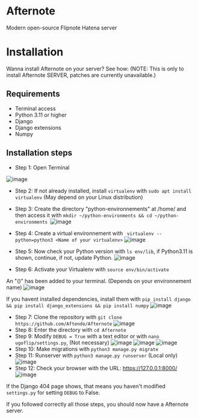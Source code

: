 # Afternote
Modern open-source Flipnote Hatena server
# Installation
Wanna install Afternote on your server? See how:
(NOTE: This is only to install Afternote SERVER, patches are currently unavailable.)
## Requirements
- Terminal access 
- Python 3.11 or higher
- Django
- Django extensions
- Numpy
## Installation steps
- Step 1: Open Terminal


![image](https://github.com/ItsAymo/Afternote/assets/147617344/fdc9bcae-2df3-4539-ba9f-1dbd96a649a1)
- Step 2: If not already installed, install `virtualenv` with `sudo apt install virtualenv` (May depend on your Linux distribution)
- Step 3: Create the directory "python-environnements" at /home/<user> and then access it with `mkdir ~/python-environments && cd ~/python-environments
`![image](https://github.com/ItsAymo/Afternote/assets/147617344/cb511126-86d2-4617-bf80-002f623e7144)

- Step 4: Create a virtual environnement with ` virtualenv --python=python3 <Name of your virtualenv>`
![image](https://github.com/ItsAymo/Afternote/assets/147617344/660169e6-f67b-488b-b812-e58ce1ff5e97)
- Step 5: Now check your Python version with `ls env/lib`, if Python3.11 is shown, continue, if not, update Python.
![image](https://github.com/ItsAymo/Afternote/assets/147617344/58270721-d918-45e7-8c6d-4c1cbe7d9c60)
- Step 6: Activate your Virtualenv with `source env/bin/activate`


An "(<env>)" has been added to your terminal. (Depends on your environnement name)
![image](https://github.com/ItsAymo/Afternote/assets/147617344/b4111bc2-c582-42ca-87b3-1f712938cc3f)



If you havent installed dependencies, install them with `pip install django && pip install django_extensions && pip install numpy`
![image](https://github.com/ItsAymo/Afternote/assets/147617344/cf742164-8023-4be8-8476-50b2f591ea80)
- Step 7: Clone the repository with `git clone https://github.com/Aftendo/Afternote`
![image](https://github.com/ItsAymo/Afternote/assets/147617344/00fbcb2c-09a3-4e53-a2bc-b733adc94e53)
- Step 8: Enter the directory with `cd Afternote`
- Step 9: Modify `DEBUG = True` with a text editor or with `nano ugoflip/settings.py`, (Not necessary)
![image](https://github.com/ItsAymo/Afternote/assets/147617344/b8ba0b35-6adb-4e11-bf97-c0875776bba3)
![image](https://github.com/ItsAymo/Afternote/assets/147617344/bd2d8fa0-f65e-4bf1-81b1-5b5150076b14)
![image](https://github.com/ItsAymo/Afternote/assets/147617344/51ff12ee-3034-4e1b-a5fd-c9e935c1d35d)
- Step 10: Make migrations with `python3 manage.py migrate`
- Step 11: Runserver with `python3 manage.py runserver` (Local only)
![image](https://github.com/ItsAymo/Afternote/assets/147617344/de55a78e-58ef-4995-a741-8e9eafc59017)
- Step 12: Check your browser with the URL: https://127.0.0.1:8000/
![image](https://github.com/ItsAymo/Afternote/assets/147617344/ad30a689-441f-4cc6-819c-633695e972d5)


If the Django 404 page shows, that means you haven't modified `settings.py` for setting `DEBUG` to False.


If you followed correctly all those steps, you should now have a Afternote server.







